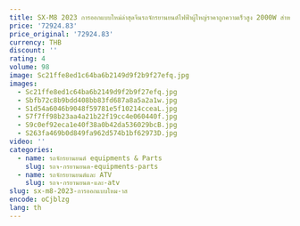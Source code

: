 ```yaml
---
title: SX-M8 2023 การออกแบบใหม่ล่าสุดจีนรถจักรยานยนต์ไฟฟ้าผู้ใหญ่ราคาถูกความเร็วสูง 2000W สําหรับขายที่กําหนดเอง
price: '72924.83'
price_original: '72924.83'
currency: THB
discount: ''
rating: 4
volume: 98
image: Sc21ffe8ed1c64ba6b2149d9f2b9f27efq.jpg
images:
  - Sc21ffe8ed1c64ba6b2149d9f2b9f27efq.jpg
  - Sbfb72c8b9bdd408bb83fd687a8a5a2a1w.jpg
  - S1d54a6046b9048f59781e5f10214cceaL.jpg
  - S7f7ff98b23aa4a21b22f19cc4e060440f.jpg
  - S9c0ef92eca1e40f38a0b42da536029bcB.jpg
  - S263fa469b0d849fa962d574b1bf62973D.jpg
video: ''
categories:
  - name: รถจักรยานยนต์ equipments & Parts
    slug: รถจ-กรยานยนต-equipments-parts
  - name: รถจักรยานยนต์และ ATV
    slug: รถจ-กรยานยนต-และ-atv
slug: sx-m8-2023-การออกแบบใหม-าส
encode: oCjblzg
lang: th
---
```

  